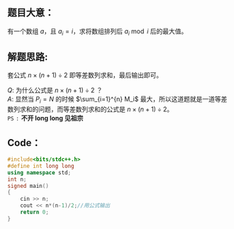 ## 题目大意：
有一个数组 $a$，且 $a_i=i$，求将数组排列后 $a_i \bmod i$ 后的最大值。

## 解题思路:
套公式 $n \times (n+1) \div 2$  即等差数列求和，最后输出即可。

$Q:$ 为什么公式是 $n \times (n+1) \div 2$ ？  
$A:$ 显然当 $P_i=N$ 的时候 $\sum_{i=1}^{n} M_i$ 最大，所以这道题就是一道等差数列求和的问题，而等差数列求和的公式是 $n \times (n+1) \div 2$。  
$\mathtt{PS: \textbf{不开 long long 见祖宗}}$


## Code：
```cpp
#include<bits/stdc++.h>
#define int long long
using namespace std;
int n;
signed main()
{
    cin >> n;
    cout << n*(n-1)/2;//用公式输出
    return 0;
}
```